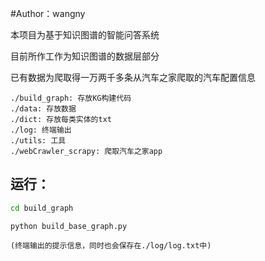 #Author：wangny

本项目为基于知识图谱的智能问答系统

目前所作工作为知识图谱的数据层部分

已有数据为爬取得一万两千多条从汽车之家爬取的汽车配置信息







```
./build_graph: 存放KG构建代码
./data: 存放数据
./dict: 存放每类实体的txt
./log: 终端输出
./utils: 工具
./webCrawler_scrapy: 爬取汽车之家app
```

## 运行：
``` bash
cd build_graph
```
```
python build_base_graph.py

(终端输出的提示信息，同时也会保存在./log/log.txt中)
```
